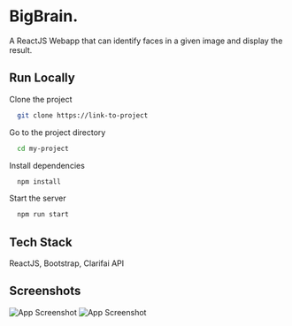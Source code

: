 
# BigBrain.
A ReactJS Webapp that can identify faces in a given image and display the result.


## Run Locally

Clone the project

```bash
  git clone https://link-to-project
```

Go to the project directory

```bash
  cd my-project
```

Install dependencies

```bash
  npm install
```

Start the server

```bash
  npm run start
```


## Tech Stack

ReactJS, Bootstrap, Clarifai API



## Screenshots


![App Screenshot](https://i.postimg.cc/rFtQT4NC/Screenshot-2022-06-24-215543.png)
![App Screenshot](https://i.postimg.cc/8zQwzCy8/Screenshot-2022-06-24-215513.png)
